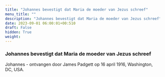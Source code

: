 ```yaml
---
title: "Johannes bevestigt dat Maria de moeder van Jezus schreef"
menu_title: ""
description: "Johannes bevestigt dat Maria de moeder van Jezus schreef"
date: 2023-09-01 06:00:01+00:510
draft: False
hidden: True
weight:
---
```

### Johannes bevestigt dat Maria de moeder van Jezus schreef

Johannes - ontvangen door James Padgett op 16 april 1916, Washington, DC, USA.
